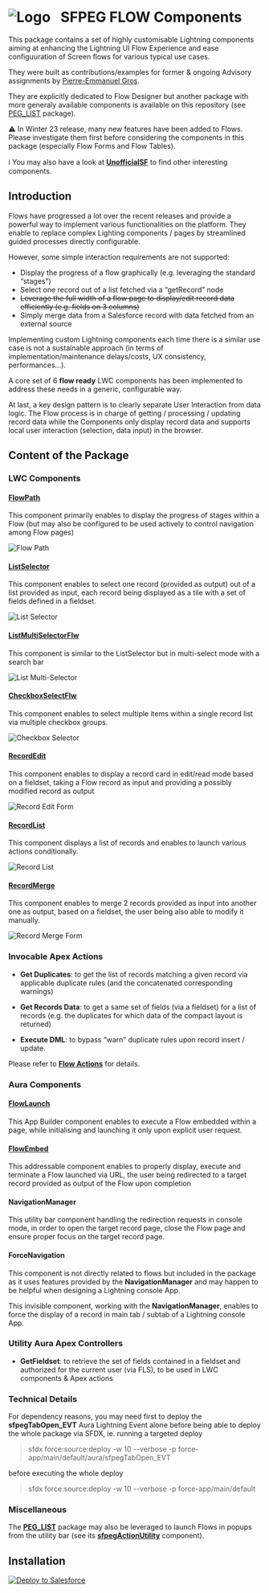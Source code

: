 # ![Logo](/media/Logo.png) &nbsp; SFPEG **FLOW** Components

This package contains a set of highly customisable Lightning components aiming at enhancing the Lightning UI Flow Experience and ease configuuration of Screen flows for various typical use cases.

They were built as contributions/examples for former & ongoing Advisory assignments by [Pierre-Emmanuel Gros](https://github.com/pegros).


They are explicitly dedicated to Flow Designer but another package with more generaly available
components is available on this repository (see [PEG_LIST](https://github.com/pegros/PEG_LIST) package).

⚠️ In Winter 23 release, many new features have been added to Flows. Please investigate them first
before considering the components in this package (especially Flow Forms and Flow Tables).

ℹ️ You may also have a look at **[UnofficialSF](https://unofficialsf.com/)** to find other interesting
components.

## Introduction

Flows have progressed a lot over the recent releases and provide a powerful way to implement various functionalities on the platform. They enable to replace complex Lighting components / pages by streamlined guided processes directly configurable.

However, some simple interaction requirements are not supported:
* Display the progress of a flow graphically (e.g. leveraging the standard “stages”)
* Select one record out of a list fetched via a “getRecord” node
* ~~Leverage the full width of a flow page to display/edit record data efficiently (e.g. fields on 3 columns)~~
* Simply merge data from a Salesforce record with data fetched from an external source

Implementing custom Lightning components each time there is a similar use case is not a sustainable approach (in terms of implementation/maintenance delays/costs, UX consistency, performances…).

A core set of 6 **flow ready** LWC components has been implemented to address these needs in a generic, configurable way. 

At last, a key design pattern is to clearly separate User Interaction from data logic.
The Flow process is in charge of getting / processing / updating record data
while the Components only display record data and supports local user interaction
(selection, data input) in the browser. 


## Content of the Package

### LWC Components

#### **[FlowPath](/help/sfpegFlowPathFlw.md)**

This component primarily enables to display the progress of stages within a Flow (but may also be configured to be used actively to control navigation among Flow pages)

![Flow Path](/media/FlowPath.png)

#### **[ListSelector](/help/sfpegListSelectorFlw.md)**

This component enables to select one record (provided as output) out of a list provided as input, each record being displayed as a tile with a set of fields defined in a fieldset.

![List Selector](/media/ListSelector.png)

#### **[ListMultiSelectorFlw](/help/sfpegListMultiSelectorFlw.md)**

This component is similar to the ListSelector but in multi-select mode with a search bar

![List Multi-Selector](/media/ListMultiSelect.png)

#### **[CheckboxSelectFlw](/help/sfpegCheckboxSelectFlw.md)**

This component enables to select multiple items within a single record list via multiple checkbox groups.

![Checkbox Selector](/media/CheckboxSelect.png)

#### **[RecordEdit](/help/sfpegRecordEditFlw.md)**

This component enables to display a record card in edit/read mode based on a fieldset, taking a Flow record as input and providing a possibly modified record as output

![Record Edit Form](/media/RecordEdit.png)

#### **[RecordList](/help/sfpegRecordListFlw.md)**

This component displays a list of records and enables to launch various actions conditionally.

![Record List](/media/RecordList.png)

#### **[RecordMerge](/help/sfpegRecordMergeFlw.md)**

This component enables to merge 2 records provided as input into another one as output, based on a fieldset, the user being also able to modify it manually.

![Record Merge Form](/media/RecordMerge.png)


### Invocable Apex Actions

* **Get Duplicates**: to get the list of records matching a given record via applicable duplicate rules (and the concatenated corresponding warnings)

* **Get Records Data**: to get a same set of fields (via a fieldset) for a list of records (e.g. the duplicates for which data of the compact layout is returned)

* **Execute DML**: to bypass “warn” duplicate rules upon record insert / update.

Please refer to **[Flow Actions](/help/sfpegFlowApexActions.md)** for details.

### Aura Components

#### **[FlowLaunch](/help/sfpegFlowLaunchCmp.md)**

This App Builder component enables to execute a Flow embedded within a page,
while initialising and launching it only upon explicit user request.

#### **[FlowEmbed](/help/sfpegFlowEmbedCmp.md)**

This addressable component enables to properly display, execute and terminate a Flow launched via URL, the user being redirected to a target record provided as output of the Flow upon completion

#### **NavigationManager**

This utility bar component handling the redirection requests in console mode, in order to open the target record page, close the Flow page and ensure proper focus on the target record page.

#### **ForceNavigation**

This component is not directly related to flows but included in the package as it uses features
provided by the **NavigationManager** and may happen to be helpful when designing a Lightning
console App.

This invisible component, working with the **NavigationManager**, enables to force the display of a record in main tab / subtab of a Lightning console App.

### Utility Aura Apex Controllers

* **GetFieldset**: to retrieve the set of fields contained in a fieldset and authorized for the current user (via FLS), to be used in LWC components & Apex actions


### Technical Details

For dependency reasons, you may need first to deploy the **sfpegTabOpen_EVT** Aura
Lightning Event alone before being able to deploy the whole package via SFDX, ie. 
running a targeted deploy
> sfdx force:source:deploy -w 10 --verbose -p force-app/main/default/aura/sfpegTabOpen_EVT

before executing the whole deploy
> sfdx force:source:deploy -w 10 --verbose -p force-app/main/default

### Miscellaneous

The **[PEG_LIST](https://github.com/pegros/PEG_LIST)** package may also be 
leveraged to launch Flows in popups from the utility bar
(see its **[sfpegActionUtility](https://github.com/pegros/PEG_LIST/blob/master/help/sfpegActionUtilityCmp.md)** component).

## Installation
<a href="https://githubsfdeploy.herokuapp.com?ref=master">
  <img alt="Deploy to Salesforce"
       src="https://raw.githubusercontent.com/afawcett/githubsfdeploy/master/deploy.png">
</a>
